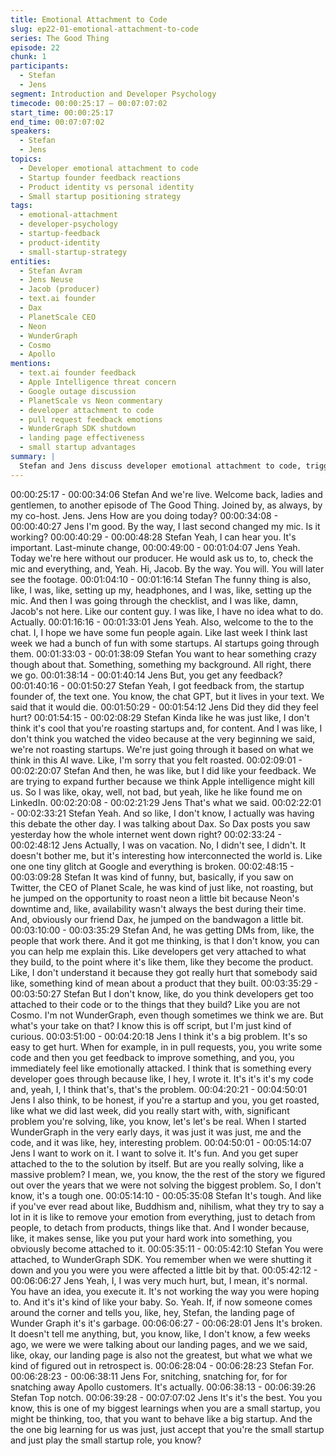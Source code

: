 ```yaml
---
title: Emotional Attachment to Code
slug: ep22-01-emotional-attachment-to-code
series: The Good Thing
episode: 22
chunk: 1
participants:
  - Stefan
  - Jens
segment: Introduction and Developer Psychology
timecode: 00:00:25:17 – 00:07:07:02
start_time: 00:00:25:17
end_time: 00:07:07:02
speakers:
  - Stefan
  - Jens
topics:
  - Developer emotional attachment to code
  - Startup founder feedback reactions
  - Product identity vs personal identity
  - Small startup positioning strategy
tags:
  - emotional-attachment
  - developer-psychology
  - startup-feedback
  - product-identity
  - small-startup-strategy
entities:
  - Stefan Avram
  - Jens Neuse
  - Jacob (producer)
  - text.ai founder
  - Dax
  - PlanetScale CEO
  - Neon
  - WunderGraph
  - Cosmo
  - Apollo
mentions:
  - text.ai founder feedback
  - Apple Intelligence threat concern
  - Google outage discussion
  - PlanetScale vs Neon commentary
  - developer attachment to code
  - pull request feedback emotions
  - WunderGraph SDK shutdown
  - landing page effectiveness
  - small startup advantages
summary: |
  Stefan and Jens discuss developer emotional attachment to code, triggered by feedback from a text.ai founder who felt "roasted" by their tier list episode. They explore how developers become personally identified with their work, making criticism feel like personal attacks. Jens reflects on WunderGraph's early days and the lesson that small startups should embrace their size rather than trying to behave like big companies, particularly in how they position against larger competitors like Apollo.
---
```


00:00:25:17 - 00:00:34:06
Stefan
And we're live. Welcome back, ladies and gentlemen, to another episode of The Good Thing.
Joined by, as always, by my co-host. Jens. Jens How are you doing today?
00:00:34:08 - 00:00:40:27
Jens
I'm good. By the way, I last second changed my mic. Is it working?
00:00:40:29 - 00:00:48:28
Stefan
Yeah, I can hear you. It's important. Last-minute change,
00:00:49:00 - 00:01:04:07
Jens
Yeah. Today we're here without our producer. He would ask us to, to, check the mic and
everything, and, Yeah. Hi, Jacob. By the way. You will. You will later see the footage.
00:01:04:10 - 00:01:16:14
Stefan
The funny thing is also, like, I was, like, setting up my, headphones, and I was, like, setting up
the mic. And then I was going through the checklist, and I was like, damn, Jacob's not here. Like
our content guy. I was like, I have no idea what to do. Actually.
00:01:16:16 - 00:01:33:01
Jens
Yeah. Also, welcome to the to the chat. I, I hope we have some fun people again. Like last week
I think last week we had a bunch of fun with some startups. AI startups going through them.
00:01:33:03 - 00:01:38:09
Stefan
You want to hear something crazy though about that. Something, something my background. All
right, there we go.
00:01:38:14 - 00:01:40:14
Jens
But, you get any feedback?
00:01:40:16 - 00:01:50:27
Stefan
Yeah, I got feedback from, the startup founder of, the text one. You know, the chat GPT, but it
lives in your text. We said that it would die.
00:01:50:29 - 00:01:54:12
Jens
Did they did they feel hurt?
00:01:54:15 - 00:02:08:29
Stefan
Kinda like he was just like, I don't think it's cool that you're roasting startups and, for content.
And I was like, I don't think you watched the video because at the very beginning we said, we're
not roasting startups. We're just going through it based on what we think in this AI wave. Like,
I'm sorry that you felt roasted.
00:02:09:01 - 00:02:20:07
Stefan
And then, he was like, but I did like your feedback. We are trying to expand further because we
think Apple intelligence might kill us. So I was like, okay, well, not bad, but yeah, like he like
found me on LinkedIn.
00:02:20:08 - 00:02:21:29
Jens
That's what we said.
00:02:22:01 - 00:02:33:21
Stefan
Yeah. And so like, I don't know, I actually was having this debate the other day. I was talking
about Dax. So Dax posts you saw yesterday how the whole internet went down right?
00:02:33:24 - 00:02:48:12
Jens
Actually, I was on vacation. No, I didn't see, I didn't. It doesn't bother me, but it's interesting how
interconnected the world is. Like one one tiny glitch at Google and everything is broken.
00:02:48:15 - 00:03:09:28
Stefan
It was kind of funny, but, basically, if you saw on Twitter, the CEO of Planet Scale, he was kind
of just like, not roasting, but he jumped on the opportunity to roast neon a little bit because
Neon's downtime and, like, availability wasn't always the best during their time. And, obviously
our friend Dax, he jumped on the bandwagon a little bit.
00:03:10:00 - 00:03:35:29
Stefan
And, he was getting DMs from, like, the people that work there. And it got me thinking, is that I
don't know, you can you can help me explain this. Like developers get very attached to what
they build, to the point where it's like them, like they become the product. Like, I don't
understand it because they got really hurt that somebody said like, something kind of mean
about a product that they built.
00:03:35:29 - 00:03:50:27
Stefan
But I don't know, like, do you think developers get too attached to their code or to the things that
they build? Like you are not Cosmo. I'm not WunderGraph, even though sometimes we think we
are. But what's your take on that? I know this is off script, but I'm just kind of curious.
00:03:51:00 - 00:04:20:18
Jens
I think it's a big problem. It's so easy to get hurt. When for example, in in pull requests, you, you
write some code and then you get feedback to improve something, and you, you immediately
feel like emotionally attacked. I think that is something every developer goes through because
like, I hey, I wrote it. It's it's it's my code and, yeah, I, I think that's, that's the problem.
00:04:20:21 - 00:04:50:01
Jens
I also think, to be honest, if you're a startup and you, you get roasted, like what we did last
week, did you really start with, with, significant problem you're solving, like, you know, let's let's
be real. When I started WunderGraph in the very early days, it was just it was just, me and the
code, and it was like, hey, interesting problem.
00:04:50:01 - 00:05:14:07
Jens
I want to work on it. I want to solve it. It's fun. And you get super attached to the to the solution
by itself. But are you really solving, like a massive problem? I mean, we, you know, the the rest
of the story we figured out over the years that we were not solving the biggest problem. So, I
don't know, it's a tough one.
00:05:14:10 - 00:05:35:08
Stefan
It's tough. And like if you've ever read about like, Buddhism and, nihilism, what they try to say a
lot in it is like to remove your emotion from everything, just to detach from people, to detach
from products, things like that. And I wonder because, like, it makes sense, like you put your
hard work into something, you obviously become attached to it.
00:05:35:11 - 00:05:42:10
Stefan
You were attached, to WunderGraph SDK. You remember when we were shutting it down and
you you were you were affected a little bit by that.
00:05:42:12 - 00:06:06:27
Jens
Yeah, I, I was very much hurt, but, I mean, it's normal. You have an idea, you execute it. It's not
working the way you were hoping to. And it's it's kind of like your baby. So. Yeah. If, if now
someone comes around the corner and tells you, like, hey, Stefan, the landing page of Wunder
Graph it's it's garbage.
00:06:06:27 - 00:06:28:01
Jens
It's broken. It doesn't tell me anything, but, you know, like, I don't know, a few weeks ago, we
were we were talking about our landing pages, and we we said, like, okay, our landing page is
also not the greatest, but what we what we kind of figured out in retrospect is.
00:06:28:04 - 00:06:28:23
Stefan
For.
00:06:28:23 - 00:06:38:11
Jens
For, snitching, snatching for, for for snatching away Apollo customers. It's actually.
00:06:38:13 - 00:06:39:26
Stefan
Top notch.
00:06:39:28 - 00:07:07:02
Jens
It's it's the best. You you know, this is one of my biggest learnings when you are a small startup,
you might be thinking, too, that you want to behave like a big startup. And the the one big
learning for us was just, just accept that you're the small startup and just play the small startup
role, you know?